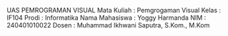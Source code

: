 UAS PEMROGRAMAN VISUAL Mata Kuliah : Pemgrogaman Visual 
Kelas : IF104 
Prodi : Informatika Nama 
Mahasiswa : Yoggy Harmanda 
NIM : 240401010022 
Dosen : Muhammad Ikhwani Saputra, S.Kom., M.Kom
